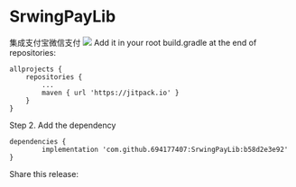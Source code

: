 # SrwingPayLib
集成支付宝微信支付
[![](https://jitpack.io/v/694177407/SrwingPayLib.svg)](https://jitpack.io/#694177407/SrwingPayLib)
Add it in your root build.gradle at the end of repositories:

	allprojects {
		repositories {
			...
			maven { url 'https://jitpack.io' }
		}
	}
Step 2. Add the dependency

	dependencies {
	        implementation 'com.github.694177407:SrwingPayLib:b58d2e3e92'
	}
Share this release:
